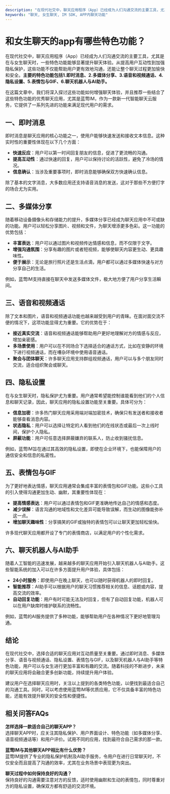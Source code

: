 ```yaml
---
description: "在现代社交中，聊天应用程序（App）已经成为人们沟通交流的主要工具，尤其是在与女生聊天时，一些特色功能能够显著提升聊天体验。从提高用户互动性到加强隐私保护，这些功能不仅能帮助用户更有效地沟通，还能让整个聊天过程更加愉快和安全。**主要的特色功能包括1.即时消息、2.多媒体分享、3.语音和视频通话、4.隐私设置、5.表情包与GIF、6.聊天机器人与AI助手。**"
keywords: "聊天, 女生聊天, IM SDK, APP内聊天功能"
---
```

# 和女生聊天的app有哪些特色功能？

在现代社交中，聊天应用程序（App）已经成为人们沟通交流的主要工具，尤其是在与女生聊天时，一些特色功能能够显著提升聊天体验。从提高用户互动性到加强隐私保护，这些功能不仅能帮助用户更有效地沟通，还能让整个聊天过程更加愉快和安全。**主要的特色功能包括1.即时消息、2.多媒体分享、3.语音和视频通话、4.隐私设置、5.表情包与GIF、6.聊天机器人与AI助手。**

在这篇文章中，我们将深入探讨这些功能如何增强聊天体验，并且推荐一些结合了这些特色功能的优秀聊天应用，尤其是蓝莺IM，作为一款新一代智能聊天云服务，它提供了一系列先进的功能来满足现代用户的需求。

## 一、即时消息

即时消息是聊天应用的核心功能之一，使用户能够快速发送和接收文本信息。这种实时性的重要性体现在以下几个方面：

- **快速反应**：用户可以第一时间回复朋友的信息，促进了更流畅的沟通。
- **提高互动性**：通过快速的回复，用户可以保持讨论的活跃性，避免了冷场的情况。
- **信息确认**：当涉及重要事项时，即时消息能够确保双方快速确认信息。

除了基本的文字消息，大多数应用还支持语音消息的发送，这对于那些不方便打字的场合尤为实用。

## 二、多媒体分享

随着移动设备摄像头和存储能力的提升，多媒体分享已经成为聊天应用中不可或缺的功能。用户可以轻松分享图片、视频和文件，为聊天增添更多色彩。这一功能的优势包括：

- **丰富表达**：用户可以通过图片和视频传达情感和信息，而不仅限于文字。
- **增强沟通氛围**：分享有趣的图片或者短视频，能够使聊天内容更生动、更具趣味性。
- **便于展示**：无论是旅行照片还是生活点滴，用户都可以通过多媒体快速与对方分享自己的生活。

例如，蓝莺IM支持直接在聊天中发送多媒体文件，极大地方便了用户分享生活瞬间。

## 三、语音和视频通话

除了文本和图片，语音和视频通话功能也越来越受到用户的青睐。在面对面交流不便的情况下，这项功能显得尤为重要。它的优势在于：

- **接近真实交流**：语音和视频通话能够帮助用户更好地理解对方的情感与反应，增加亲密感。
- **多场景使用**：用户可以在不同场合下选择适合的通话方式，比如在安静的环境下进行视频通话，而在嘈杂环境中使用语音通话。
- **聚会与团体聊天**：许多聊天应用支持群组视频通话，用户可以与多个朋友同时交流，适合组织聚会或聊天。

## 四、隐私设置

在与女生聊天时，隐私保护尤为重要。用户通常希望能控制谁能看到他们的个人信息和聊天记录，因此，聊天应用的隐私设置功能至关重要。具体可分为：

- **信息加密**：许多热门聊天应用采用端对端加密技术，确保只有发送者和接收者能够查看消息内容。
- **状态隐私**：用户可以选择让特定的人看到他们的在线状态或最后一次上线时间，保护个人隐私。
- **屏蔽功能**：用户可任意选择屏蔽嫌弃的联系人，防止收到骚扰信息。

例如，蓝莺IM旨在通过其高效的隐私设置，即使在企业环境下，也能保障用户的通信安全和信息的私密性。

## 五、表情包与GIF

为了更好地表达情感，聊天应用通常会集成丰富的表情包和GIF功能。这些小工具的引入使得沟通更加生动、幽默，其重要性体现在：

- **提高情感表达**：用户可以通过表情包和GIF更准确地传达自己的情感和态度。
- **减少误解**：语言沟通的地域性和文化差异可能导致误解，而生动的图像能弥补这一点。
- **增加聊天趣味性**：分享搞笑的GIF或独特的表情包可以让聊天更加轻松愉快。

许多现代聊天应用都开设了专门的表情商店，以满足用户的个性化需求。

## 六、聊天机器人与AI助手

随着人工智能的迅速发展，越来越多的聊天应用开始引入聊天机器人与AI助手。这些智能系统的加入可以在许多方面提升用户体验，具体包括：

- **24小时服务**：即使用户在晚上聊天，也可以随时获得机器人的即时回复。
- **智能推荐**：AI助手可以根据用户的聊天习惯推荐相关的信息、话题或内容，提高交流的效率。
- **自动回复功能**：用户有时可能无法及时回复，但有了自动回复功能，机器人可以在用户缺席时维护联系的流畅性。

例如，蓝莺的AI服务提供了多种功能，能够帮助用户在各种情况下更好地管理沟通。

## 结论

在现代社交中，选择合适的聊天应用对互动质量至关重要。通过即时消息、多媒体分享、语音与视频通话、隐私设置、表情包与GIF，以及聊天机器人与AI助手等特色功能，用户可以与女生进行更加丰富和有趣的交流。随着科技的不断进步，未来的聊天应用将会融合更多创新功能，持续提升用户体验。

建议用户在选择聊天应用时，关注以上提到的各类特色功能，以便找到最适合自己的沟通工具。同时，可以考虑使用蓝莺IM等优质应用，它不仅具备丰富的特色功能，还能有效提升聊天的安全性和便捷性。

## 相关问答FAQs

**怎样选择一款适合自己的聊天APP？**  
选择聊天APP时，应关注其隐私保护、用户界面设计、特色功能（如多媒体分享、语音视频通话等）和用户评价。试用不同的应用，找到最符合自己需求的那一款。

**蓝莺IM与其他聊天APP相比有什么优势？**  
蓝莺IM提供了专业的隐私保护机制及AI助手服务，令用户在进行日常聊天时，不仅安全而且提高了沟通的效率，尤其在业务场景中表现更为突出。

**聊天过程中如何保持良好的沟通？**  
保持良好的沟通需要注意对方的反馈，适时使用幽默和生动的表情包，同时尊重对方的隐私设置，确保双方都有舒适的交流环境。
